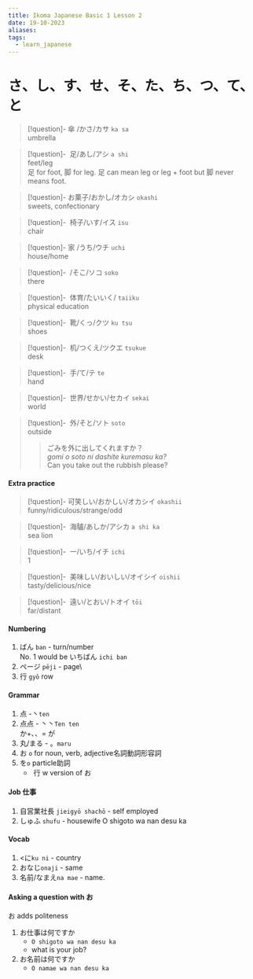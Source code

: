 ```yaml
---
title: Ikoma Japanese Basic 1 Lesson 2
date: 19-10-2023
aliases: 
tags:
  - learn_japanese
---
```

# さ、し、す、せ、そ、た、ち、つ、て、と　
> [!question]- 傘 /かさ/カサ
>`ka sa`  
>umbrella

>[!question]-  足/あし/アシ
>`a shi`  
>feet/leg\
>足 for foot, 脚 for leg. 足 can mean leg or leg + foot but 脚 never means foot.

>[!question]- お菓子/おかし/オカシ
>`okashi`  
>sweets, confectionary


>[!question]-  椅子/いす/イス
>`isu`  
>chair


>[!question]- 家 /うち/ウチ
>`uchi`  
>house/home

>[!question]-  /そこ/ソコ
>`soko`  
>there

>[!question]-  体育/たいいく/
>`taiiku`  
>physical education

>[!question]-  靴/くっ/クツ
>`ku tsu`  
>shoes


>[!question]-  机/つくえ/ツクエ
>`tsukue`  
>desk

>[!question]-  手/て/テ
>`te`  
>hand

>[!question]-  世界/せかい/セカイ
>`sekai`  
>world

>[!question]-  外/そと/ソト
>`soto`  
>outside
>> ごみを外に出してくれますか？  
>>_gomi o soto ni dashite kuremasu ka?_  
>> Can you take out the rubbish please?
#### Extra practice
>[!question]- 可笑しい/おかしい/オカシイ
>`okashii`  
>funny/ridiculous/strange/odd

>[!question]-  海驢/あしか/アシカ
>`a shi ka`  
>sea lion

>[!question]-  一/いち/イチ
>`ichi`  
> 1

>[!question]-  美味しい/おいしい/オイシイ
>`oishii`  
> tasty/delicious/nice

>[!question]-  遠い/とおい/トオイ
>`tōi`  
> far/distant
#### Numbering

1. ばん `ban` - turn/number\
	No. 1 would be いちばん `ichi ban`
2. ページ `pēji` - page\
3.  行 `gyō` row

#### Grammar
1. 点 -丶`ten` 
2. 点点 - 丶丶`Ten ten`\
	か+､、=  が
3. 丸/まる - 。`maru`  
4.  お `o` for noun, verb, adjective名詞動詞形容詞    
5. を`o` particle助詞    
	-  行 w version of お




#### Job  仕事
1. 自営業社長 `jieigyō shachō` - self employed
2. しゅふ `shufu` - housewife 
O shigoto wa nan desu ka

#### Vocab

1. <に`ku ni` - country
2. おなじ`onaji` - same
3. 名前/なまえ`na mae` - name.


#### Asking a question with お
お adds politeness
1. お仕事は何ですか
	- `O shigoto wa nan desu ka`
	- what is your job?
2. お名前は何ですか
	- `O namae wa nan desu ka`